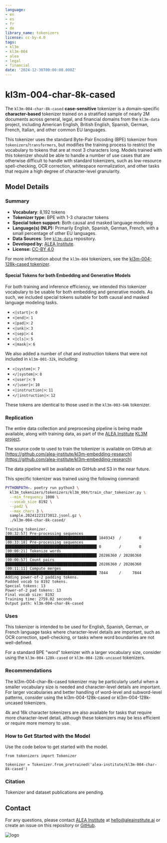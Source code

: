 ```yaml
---
language:
- en
- es
- fr
- de
library_name: tokenizers
license: cc-by-4.0
tags:
- kl3m
- kl3m-004
- alea
- legal
- financial
date: '2024-12-30T00:00:00.000Z'
---
```


# kl3m-004-char-8k-cased

The `kl3m-004-char-8k-cased` **case-sensitive** tokenizer is a domain-specific **character-based** tokenizer trained 
on a stratified sample of nearly 2M documents across general, legal, and financial domains from the `kl3m-data` project, 
including American English, British English, Spanish, German, French, Italian, and other common EU languages.

This tokenizer uses the standard Byte-Pair Encoding (BPE) tokenizer from `tokenizers`/`transformers`, but modifies the 
training process to restrict the vocabulary to tokens that are at most 3 characters long. Models trained with this tokenizer
should be able to handle a number of use cases that are otherwise difficult to handle with standard tokenizers, such as
low-resource spell-checking, OCR correction, whitespace normalization, and other tasks that require a high degree of character-level
granularity.

## Model Details

### Summary

- **Vocabulary**: 8,192 tokens
- **Tokenizer type:** BPE with 1-3 character tokens
- **Special token support:** Both causal and masked language modeling
- **Language(s) (NLP):** Primarily English, Spanish, German, French, with a small percentage of other EU languages.
- **Data Sources**: See [`kl3m-data`](https://github.com/alea-institute/kl3m-data) repository.
- **Developed by:** [ALEA Institute](https://aleainstitute.ai).
- **License:** [CC-BY 4.0](https://creativecommons.org/licenses/by/4.0/)

For more information about the `kl3m-004` tokenizers, see the [kl3m-004-128k-cased tokenizer](https://huggingface.co/alea-institute/kl3m-004-128k-cased).

#### Special Tokens for both Embedding and Generative Models

For both training and inference efficiency, we intended this tokenizer vocabulary to be
usable for both embedding and generative models. As such, we included special tokens
suitable for both causal and masked language modeling tasks.

* `<|start|>`: `0`
* `<|end|>`: `1`
* `<|pad|>`: `2`
* `<|unk|>`: `3`
* `<|sep|>`: `4`
* `<|cls|>`: `5`
* `<|mask|>`: `6`

We also added a number of chat and instruction tokens that were not included in `kl3m-001-32k`, including:

* `<|system|>`: `7`
* `</|system|>`: `8`
* `<|user|>`: `9`
* `</|user|>`: `10`
* `<|instruction|>`: `11`
* `</|instruction|>`: `12`

These tokens are identical to those used in the `kl3m-003-64k` tokenizer. 

### Replication

The entire data collection and preprocesing pipeline is being made available, along with
training data, as part of the [ALEA Institute](https://aleainstitute.ai) [KL3M project](https://aleainstitute.ai/work/kl3m/).

The source code to used to train the tokenizer is available on GitHub at:
[https://github.com/alea-institute/kl3m-embedding-research](https://github.com/alea-institute/kl3m-embedding-research)

The data pipeline will be available on GitHub and S3 in the near future.

This specific tokenizer was trained using the following command:

```bash
PYTHONPATH=. poetry run python3 \
  kl3m_tokenizers/tokenizers/kl3m_004/train_char_tokenizer.py \
  --min_frequency 1000 \
  --vocab_size 8192 \
  --pad2 \
  --max_chars 3 \
  sample.20241223173012.jsonl.gz \
  ./kl3m-004-char-8k-cased/
```

```text
Training tokenizer.
[00:32:57] Pre-processing sequences       █████████████████████████████████████████ 1849343  /        0
[00:33:18] Pre-processing sequences       █████████████████████████████████████████ 0        /        0
[00:00:21] Tokenize words                 █████████████████████████████████████████ 20286360 / 20286360
[00:00:57] Count pairs                    █████████████████████████████████████████ 20286360 / 20286360
[00:11:11] Compute merges                 █████████████████████████████████████████ 7844     /     7844
Adding power-of-2 padding tokens.
Padded vocab to 8192 tokens.
Special tokens: 13
Power-of-2 pad tokens: 13
Final vocab size: 8192
Training time: 2759.02 seconds
Output path: kl3m-004-char-8k-cased
```

### Uses
This tokenizer is intended to be used for English, Spanish, German, or French language tasks where 
character-level details are important, such as OCR correction, spell-checking, or tasks where word boundaries
are not well-defined.  

For a standard BPE "word" tokenizer with a larger vocabulary size, consider using the `kl3m-004-128k-cased` or 
`kl3m-004-128k-uncased` tokenizers.

### Recommendations
The kl3m-004-char-8k-cased tokenizer may be particularly useful when a smaller vocabulary size is needed and 
character-level details are important.  For larger vocabularies and better handling of word-level and subword-level 
patterns, consider using the kl3m-004-128k-cased or kl3m-004-128k-uncased tokenizers.

4k and 16k character tokenizers are also available for tasks that require more character-level detail, although
these tokenizers may be less efficient or require more memory to use.

### How to Get Started with the Model
Use the code below to get started with the model.

```
from tokenizers import Tokenizer

tokenizer = Tokenizer.from_pretrained('alea-institute/kl3m-004-char-8k-cased')
```

### Citation
Tokenizer and dataset publications are pending.

## Contact

For any questions, please contact [ALEA Institute](https://aleainstitute.ai) at [hello@aleainstitute.ai](mailto:hello@aleainstitute.ai) or
create an issue on this repository or [GitHub](https://github.com/alea-institute/kl3m-embedding-research).

![logo](https://aleainstitute.ai/images/alea-logo-ascii-1x1.png)
